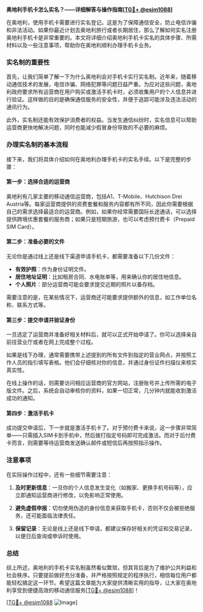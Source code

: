 **奥地利手机卡怎么实名？——详细解答与操作指南[[TG💪+ @esim1088](https://t.me/s/esim1088)]**

在奥地利，使用手机卡需要进行实名登记。这是为了保障通信安全，防止电信诈骗和非法活动。如果你最近计划去奥地利旅行或者长期居住，那么了解如何实名注册奥地利手机卡是非常重要的。本文将详细介绍奥地利手机卡实名的具体步骤、所需材料以及一些注意事项，帮助你在奥地利顺利办理手机卡业务。

### 实名制的重要性

首先，让我们简单了解一下为什么奥地利会对手机卡实行实名制。近年来，随着移动通信技术的发展，电信诈骗、网络犯罪等问题日益严重。为应对这些问题，奥地利政府要求所有运营商在用户购买或激活手机卡时，必须收集用户的个人信息并进行验证。这样做的目的是确保通信服务的安全性，并便于追踪可能涉及违法活动的通讯行为。

此外，实名制还能有效保护消费者的权益。当发生通信纠纷时，实名信息可以帮助运营商更快地解决问题，同时也能减少假冒身份导致的不必要的麻烦。

### 办理实名制的基本流程

接下来，我们将具体介绍如何在奥地利办理手机卡的实名手续。以下是完整的步骤：

#### 第一步：选择合适的运营商
奥地利有几家主要的移动通信运营商，包括A1、T-Mobile、Hutchison Drei Austria等。每家运营商提供的资费套餐和服务内容都有所不同，因此你需要根据自己的需求选择最适合的运营商。例如，如果你经常需要国际长途通话，可以选择提供跨境优惠套餐的服务商；如果只是短期旅游，也可以考虑预付费卡（Prepaid SIM Card）。

#### 第二步：准备必要的文件
无论你是通过线上还是线下渠道申请手机卡，都需要准备以下几份文件：
- **有效护照**：作为身份证明文件。
- **居住地址证明**：比如租房合同、水电账单等，用来确认你的居住地信息。
- **个人照片**：部分运营商可能会要求提交近期的照片以备存档。

需要注意的是，在某些情况下，运营商还可能要求提供额外的信息，如工作单位名称、联系方式等。

#### 第三步：提交申请并验证身份
一旦选定了运营商并准备好相关材料后，就可以正式开始申请了。你可以选择亲自前往营业厅或者在网上完成整个过程。

如果是线下办理，通常需要携带上述提到的所有文件到指定的营业网点，并按照工作人员的指引填写表格。他们会仔细核对你的信息，并通过身份证件扫描仪来核实真实性。

在线上操作的话，则需要访问相应运营商的官方网站，注册账号并上传所需的电子版文件。之后，系统会自动审核你的资料，如果一切正常，几分钟内就能收到激活成功的通知。

#### 第四步：激活手机卡
成功提交申请后，下一步就是激活手机卡了。对于预付费卡来说，这一步骤非常简单——只需插入SIM卡到手机中，然后拨打指定号码即可完成激活。而对于后付费卡而言，则需要等待运营商发送确认邮件或短信后再按照指示操作。

### 注意事项

在实际操作过程中，还有一些细节需要注意：

1. **及时更新信息**：一旦你的个人信息发生变化（如搬家、更换手机号码等），应立即通知运营商进行修改，以免影响正常使用。
   
2. **避免虚假申报**：切勿使用伪造的身份信息来获取手机卡，否则不仅会被拒绝服务，还可能面临法律责任。

3. **保留记录**：无论是线上还是线下申请，都建议保存好相关的凭证和交易记录，以便日后查询或申诉时使用。

### 总结

综上所述，奥地利的手机卡实名制虽然看似繁琐，但其背后是为了维护公共利益和社会秩序。只要提前做好充分准备，并严格按照规定的程序执行，相信每位用户都能轻松搞定这一环节。希望这篇文章能为大家提供清晰实用的指导，让大家在奥地利享受到便捷高效的移动通信服务[[TG💪+ @esim1088](https://t.me/s/esim1088)]！

[[TG💪+ @esim1088](https://t.me/s/esim1088) ![Image](https://i.postimg.cc/4NQfJmqS/Snipaste-2025-05-13-00-14-12.png)]